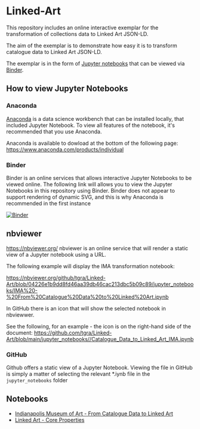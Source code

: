 # Linked-Art



This repository includes an online interactive exemplar for the transformation of collections data to Linked Art JSON-LD. 

The aim of the exemplar is to demonstrate how easy it is to transform catalogue data to Linked Art JSON-LD.

The exemplar is in the form of [Jupyter notebooks](https://jupyter.org) that can be viewed via [Binder](https://mybinder.org/).


## How to view Jupyter Notebooks

### Anaconda
[Anaconda](https://www.anaconda.com) is a data science workbench that can be installed locally, that included Jupyter Notebook. To view all features of the notebook, it's recommended that you use Anaconda.

Anaconda is available to dowload at the bottom of the following page:  https://www.anaconda.com/products/individual


### Binder 
Binder is an online services that allows interactive Jupyter Notebooks to be viewed online. The following link will allows you to view the Jupyter Notebooks in this repository using Binder. Binder does not appear to support rendering of dynamic SVG, and this is why Anaconda is recommended in the first instance

[![Binder](https://mybinder.org/badge_logo.svg)](https://mybinder.org/v2/gh/tgra/Linked-Art/HEAD)


## nbviewer
https://nbviewer.org/
nbviewer is an online service that will render a static view of a Jupyter notebook using a URL.

The following example will display the IMA transformation notebook:

https://nbviewer.org/github/tgra/Linked-Art/blob/04226e1b9dd8fd46aa39db46cac213dbc5b09c89/jupyter_notebooks/IMA%20-%20From%20Catalogue%20Data%20to%20Linked%20Art.ipynb

In GitHub there is an icon that will show the selected notebook in nbviewwer.

See the following, for an example - the icon is on the right-hand side of the document:
https://github.com/tgra/Linked-Art/blob/main/jupyter_notebooks//Catalogue_Data_to_Linked_Art_IMA.ipynb

### GitHub 
Github offers a static view of a Jupyter Notebook. Viewing the file in GitHub is simply a matter of selecting the relevant *.iynb file in the `jupyter_notebooks` folder


## Notebooks 

- [Indianapolis Museum of Art - From Catalogue Data to Linked Art](./jupyter_notebooks//Catalogue_Data_to_Linked_Art_IMA.ipynb)
- [Linked Art - Core Properties](./jupyter_notebooks/Core-Properties.ipynb)
